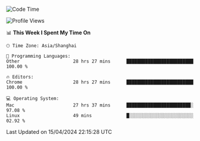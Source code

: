 <!--START_SECTION:waka-->
![Code Time](http://img.shields.io/badge/Code%20Time-2%2C160%20hrs%207%20mins-blue)

![Profile Views](http://img.shields.io/badge/Profile%20Views-0-blue)

📊 **This Week I Spent My Time On** 

```text
🕑︎ Time Zone: Asia/Shanghai

💬 Programming Languages: 
Other                    28 hrs 27 mins      █████████████████████████   100.00 % 

🔥 Editors: 
Chrome                   28 hrs 27 mins      █████████████████████████   100.00 % 

💻 Operating System: 
Mac                      27 hrs 37 mins      ████████████████████████░   97.08 % 
Linux                    49 mins             █░░░░░░░░░░░░░░░░░░░░░░░░   02.92 % 
```


 Last Updated on 15/04/2024 22:15:28 UTC
<!--END_SECTION:waka-->